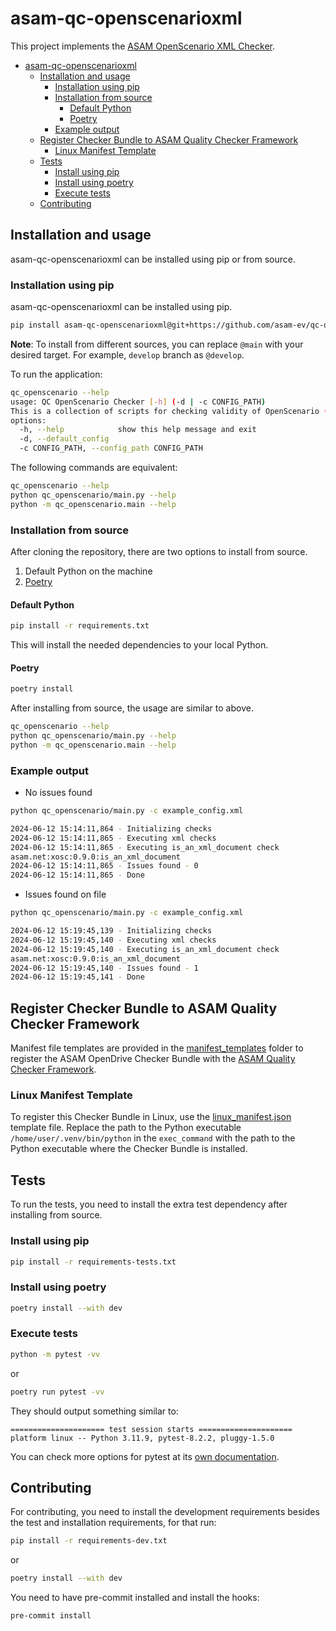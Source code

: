 # asam-qc-openscenarioxml

This project implements the [ASAM OpenScenario XML Checker](checker_bundle_doc.md).

- [asam-qc-openscenarioxml](#asam-qc-openscenarioxml)
  - [Installation and usage](#installation-and-usage)
    - [Installation using pip](#installation-using-pip)
    - [Installation from source](#installation-from-source)
      - [Default Python](#default-python)
      - [Poetry](#poetry)
    - [Example output](#example-output)
  - [Register Checker Bundle to ASAM Quality Checker Framework](#register-checker-bundle-to-asam-quality-checker-framework)
    - [Linux Manifest Template](#linux-manifest-template)
  - [Tests](#tests)
    - [Install using pip](#install-using-pip)
    - [Install using poetry](#install-using-poetry)
    - [Execute tests](#execute-tests)
  - [Contributing](#contributing)


## Installation and usage

asam-qc-openscenarioxml can be installed using pip or from source.

### Installation using pip

asam-qc-openscenarioxml can be installed using pip.

```bash
pip install asam-qc-openscenarioxml@git+https://github.com/asam-ev/qc-openscenarioxml@main
```

**Note**: To install from different sources, you can replace `@main` with
your desired target. For example, `develop` branch as `@develop`.

To run the application:

```bash
qc_openscenario --help
usage: QC OpenScenario Checker [-h] (-d | -c CONFIG_PATH)
This is a collection of scripts for checking validity of OpenScenario (.xosc) files.
options:
  -h, --help            show this help message and exit
  -d, --default_config
  -c CONFIG_PATH, --config_path CONFIG_PATH
```

The following commands are equivalent:

```bash
qc_openscenario --help
python qc_openscenario/main.py --help
python -m qc_openscenario.main --help
```

### Installation from source

After cloning the repository, there are two options to install from source.

1. Default Python on the machine
2. [Poetry](https://python-poetry.org/)

#### Default Python

```bash
pip install -r requirements.txt
```

This will install the needed dependencies to your local Python.

#### Poetry

```bash
poetry install
```

After installing from source, the usage are similar to above.

```bash
qc_openscenario --help
python qc_openscenario/main.py --help
python -m qc_openscenario.main --help
```

### Example output

- No issues found

```bash
python qc_openscenario/main.py -c example_config.xml

2024-06-12 15:14:11,864 - Initializing checks
2024-06-12 15:14:11,865 - Executing xml checks
2024-06-12 15:14:11,865 - Executing is_an_xml_document check
asam.net:xosc:0.9.0:is_an_xml_document
2024-06-12 15:14:11,865 - Issues found - 0
2024-06-12 15:14:11,865 - Done
```

- Issues found on file

```bash
python qc_openscenario/main.py -c example_config.xml

2024-06-12 15:19:45,139 - Initializing checks
2024-06-12 15:19:45,140 - Executing xml checks
2024-06-12 15:19:45,140 - Executing is_an_xml_document check
asam.net:xosc:0.9.0:is_an_xml_document
2024-06-12 15:19:45,140 - Issues found - 1
2024-06-12 15:19:45,141 - Done

```

## Register Checker Bundle to ASAM Quality Checker Framework

Manifest file templates are provided in the [manifest_templates](manifest_templates/) folder to register the ASAM OpenDrive Checker Bundle with the [ASAM Quality Checker Framework](https://github.com/asam-ev/qc-framework/tree/main).

### Linux Manifest Template

To register this Checker Bundle in Linux, use the [linux_manifest.json](manifest_templates/linux_manifest.json) template file. Replace the path to the Python executable `/home/user/.venv/bin/python` in the `exec_command` with the path to the Python executable where the Checker Bundle is installed.

## Tests

To run the tests, you need to install the extra test dependency after installing from source.

### Install using pip

```bash
pip install -r requirements-tests.txt
```

### Install using poetry

```bash
poetry install --with dev
```

### Execute tests


```bash
python -m pytest -vv
```

or

```bash
poetry run pytest -vv
```

They should output something similar to:

```
===================== test session starts =====================
platform linux -- Python 3.11.9, pytest-8.2.2, pluggy-1.5.0
```

You can check more options for pytest at its [own documentation](https://docs.pytest.org/).

## Contributing

For contributing, you need to install the development requirements besides the
test and installation requirements, for that run:

```bash
pip install -r requirements-dev.txt
```

or

```bash
poetry install --with dev
```

You need to have pre-commit installed and install the hooks:

```
pre-commit install
```

